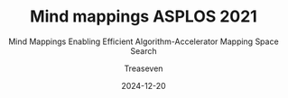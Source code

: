 ---
layout:     post
title:      Mind mappings ASPLOS 2021
subtitle:   Mind Mappings Enabling Efficient Algorithm-Accelerator Mapping Space Search
date:       2024-12-20
author:     Treaseven
header-img: img/bg32.png
catalog: true
tags:
    - Programmable Domain-specific Acclerators
    - Mapping Space Search
    - Gradient-based Search
---